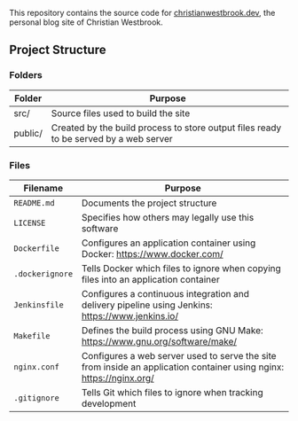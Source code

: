 This repository contains the source code for [christianwestbrook.dev](https://christianwestbrook.dev/), the personal blog site of Christian Westbrook.

## Project Structure

### Folders

| Folder | Purpose |
|--------|---------|
| src/ | Source files used to build the site |
| public/ | Created by the build process to store output files ready to be served by a web server |

### Files

| Filename | Purpose |
|----------|---------|
| `README.md` | Documents the project structure |
| `LICENSE` | Specifies how others may legally use this software |
| `Dockerfile` | Configures an application container using Docker: https://www.docker.com/ |
| `.dockerignore` | Tells Docker which files to ignore when copying files into an application container |
| `Jenkinsfile` | Configures a continuous integration and delivery pipeline using Jenkins: https://www.jenkins.io/ |
| `Makefile` | Defines the build process using GNU Make: https://www.gnu.org/software/make/ |
| `nginx.conf` | Configures a web server used to serve the site from inside an application container using nginx: https://nginx.org/ |
| `.gitignore` | Tells Git which files to ignore when tracking development |